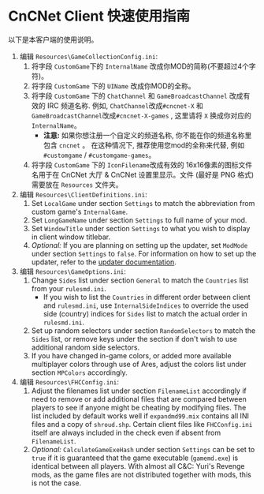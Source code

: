 # CnCNet Client 快速使用指南 #

以下是本客户端的使用说明。

1. 编辑 `Resources\GameCollectionConfig.ini`:
   1. 将字段 `CustomGame`下的 `InternalName`  改成你MOD的简称(不要超过4个字符)。
   2. 将字段 `CustomGame` 下的 `UIName` 改成你MOD的全称。
   3. 将字段 `CustomGame` 下的 `ChatChannel` 和 `GameBroadcastChannel` 改成有效的 IRC 频道名称. 例如, `ChatChannel`改成`#cncnet-X`  和 `GameBroadcastChannel`改成`#cncnet-X-games` , 这里请将 `X` 换成你对应的 `InternalName`。
      - **注意:** 如果你想注册一个自定义的频道名称, 你不能在你的频道名称里包含 `cncnet` 。 在这种情况下, 推荐使用您mod的全称来代替, 例如 `#customgame` / `#customgame-games`。
   4. 将字段 `CustomGame` 下的 `IconFilename`改成有效的 16x16像素的图标文件名用于在 CnCNet 大厅 & CnCNet 设置里显示。文件 (最好是 PNG 格式) 需要放在 `Resources` 文件夹。
2. 编辑 `Resources\ClientDefinitions.ini`:
   1. Set `LocalGame` under section `Settings` to match the abbreviation from custom game's `InternalGame`.
   2. Set `LongGameName` under section `Settings` to full name of your mod.
   3. Set `WindowTitle` under section `Settings` to what you wish to display in client window titlebar.
   4. *Optional:* If you are planning on setting up the updater, set `ModMode` under section `Settings` to `false`. For information on how to set up the updater, refer to the [updater documentation](Updater.md).
3. 编辑 `Resources\GameOptions.ini`:
   1. Change `Sides` list under section `General` to match the `Countries` list from your `rulesmd.ini`.
      - If you wish to list the `Countries` in different order between client and `rulesmd.ini`, use `InternalSideIndices` to override the used side (country) indices for `Sides` list to match the actual order in `rulesmd.ini`.
   2. Set up random selectors under section `RandomSelectors` to match the `Sides` list, or remove keys under the section if don't wish to use additional random side selectors.
   3. If you have changed in-game colors, or added more available multiplayer colors through use of Ares, adjust the colors list under section `MPColors` accordingly.
4. 编辑 `Resources\FHCConfig.ini`:
   1. Adjust the filenames list under section `FilenameList` accordingly if need to remove or add additional files that are compared between players to see if anyone might be cheating by modifying files. The list included by default works well if `expandmd99.mix` contains all INI files and a copy of `shroud.shp`. Certain client files like `FHCConfig.ini` itself are always included in the check even if absent from `FilenameList`.
   2. *Optional:* `CalculateGameExeHash` under section `Settings` can be set to `true` if it is guaranteed that the game executable (`gamemd.exe`) is identical between all players. With almost all C&C: Yuri's Revenge mods, as the game files are not distributed together with mods, this is not the case.
